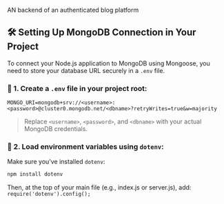 AN backend of an authenticated blog platform

## 🛠️ Setting Up MongoDB Connection in Your Project

To connect your Node.js application to MongoDB using Mongoose, you need to store your database URL securely in a `.env` file.

### 📄 1. Create a `.env` file in your project root:
``` MONGO_URI=mongodb+srv://<username>:<password>@cluster0.mongodb.net/<dbname>?retryWrites=true&w=majority ```
> Replace `<username>`, `<password>`, and `<dbname>` with your actual MongoDB credentials.

### 🧬 2. Load environment variables using `dotenv`:
Make sure you've installed `dotenv`:
```bash
npm install dotenv
```
Then, at the top of your main file (e.g., index.js or server.js), add:
``` require('dotenv').config(); ```
